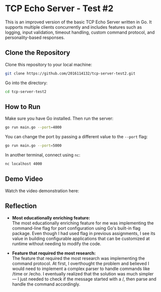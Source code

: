 # TCP Echo Server - Test #2

This is an improved version of the basic TCP Echo Server written in Go. It supports multiple clients concurrently and includes features such as logging, input validation, timeout handling, custom command protocol, and personality-based responses.

## Clone the Repository

Clone this repository to your local machine:

```bash
git clone https://github.com/2016114132/tcp-server-test2.git
```
Go into the directory:

```bash
cd tcp-server-test2
```

## How to Run

Make sure you have Go installed. Then run the server:

```bash
go run main.go --port=4000
```

You can change the port by passing a different value to the `--port` flag:

```bash
go run main.go --port=5000
```

In another terminal, connect using `nc`:

```bash
nc localhost 4000
```

## Demo Video

Watch the video demonstration here:  


## Reflection

- **Most educationally enriching feature:**  
  The most educationally enriching feature for me was implementing the command-line flag for port configuration using Go's built-in flag package. Even though I had used flag in previous assignments, I see its value in building configurable applications that can be customized at runtime without needing to modify the code.

- **Feature that required the most research:**  
  The feature that required the most research was implementing the command protocol. At first, I overthought the problem and believed I would need to implement a complex parser to handle commands like /time or /echo. I eventually realized that the solution was much simpler — I just needed to check if the message started with a /, then parse and handle the command accordingly.

